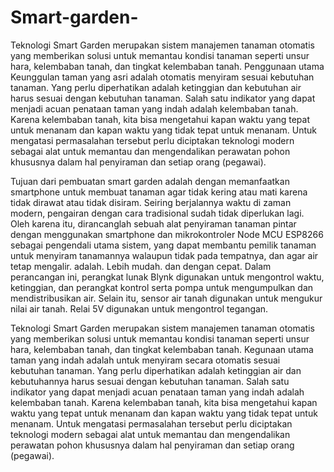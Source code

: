 # Smart-garden-

Teknologi Smart Garden merupakan sistem manajemen tanaman otomatis yang memberikan solusi untuk memantau kondisi tanaman seperti unsur hara, kelembaban tanah, dan tingkat kelembaban tanah. Penggunaan utama
Keunggulan taman yang asri adalah otomatis menyiram sesuai kebutuhan tanaman. Yang perlu diperhatikan adalah ketinggian dan kebutuhan air harus sesuai dengan kebutuhan tanaman. Salah satu indikator yang dapat menjadi acuan penataan taman yang indah adalah kelembaban tanah. Karena kelembaban tanah, kita bisa mengetahui kapan waktu yang tepat untuk menanam dan kapan waktu yang tidak tepat untuk menanam. Untuk mengatasi permasalahan tersebut perlu diciptakan teknologi modern sebagai alat untuk memantau dan mengendalikan perawatan pohon khususnya dalam hal penyiraman dan setiap orang (pegawai). 


Tujuan dari pembuatan smart garden adalah dengan memanfaatkan smartphone untuk membuat tanaman agar tidak kering atau mati karena tidak dirawat atau tidak disiram. Seiring berjalannya waktu di zaman modern, pengairan dengan cara tradisional sudah tidak diperlukan lagi. Oleh karena itu, dirancanglah sebuah alat penyiraman tanaman pintar dengan menggunakan smartphone dan mikrokontroler Node MCU ESP8266 sebagai pengendali utama sistem, yang dapat membantu pemilik tanaman untuk menyiram tanamannya walaupun tidak pada tempatnya, dan agar air tetap mengalir. adalah. Lebih mudah. dan dengan cepat. Dalam perancangan ini, perangkat lunak Blynk digunakan untuk mengontrol waktu, ketinggian, dan perangkat kontrol serta pompa untuk mengumpulkan dan mendistribusikan air. Selain itu, sensor air tanah digunakan untuk mengukur nilai air tanah. Relai 5V digunakan untuk mengontrol tegangan.


Teknologi Smart Garden merupakan sistem manajemen tanaman otomatis yang memberikan solusi untuk memantau kondisi tanaman seperti unsur hara, kelembaban tanah, dan tingkat kelembaban tanah. Kegunaan utama taman yang indah adalah untuk menyiram secara otomatis sesuai kebutuhan tanaman. Yang perlu diperhatikan adalah ketinggian air dan kebutuhannya harus sesuai dengan kebutuhan tanaman. Salah satu indikator yang dapat menjadi acuan penataan taman yang indah adalah kelembaban tanah. Karena kelembaban tanah, kita bisa mengetahui kapan waktu yang tepat untuk menanam dan kapan waktu yang tidak tepat untuk menanam. Untuk mengatasi permasalahan tersebut perlu diciptakan teknologi modern sebagai alat untuk memantau dan mengendalikan perawatan pohon khususnya dalam hal penyiraman dan setiap orang (pegawai).
